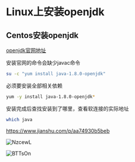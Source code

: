 # Linux上安装openjdk

## Centos安装openjdk

[openjdk官网地址](https://openjdk.java.net/install/)

安装官网的命令会缺少javac命令

```sh
su -c "yum install java-1.8.0-openjdk"
```

必须要安装全部相关依赖
```sh
yum -y install java-1.8.0-openjdk*
```

安装完成后查找安装到了哪里，查看软连接的实际地址

```sh
which java
```


https://www.jianshu.com/p/aa74930b5beb


![NzcewL](https://s-daily.freshtxp.com/bdTools/2020-11-24/NzcewL.png)


![BTTsOn](https://s-daily.freshtxp.com/bdTools/2020-11-24/BTTsOn.png)
